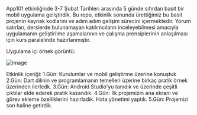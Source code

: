 App101 etkinliğinde 3-7 Şubat Tarihleri arasında 5 günde sıfırdan basit bir mobil uygulama geliştirdik.
Bu repo, etkinlik sonunda ürettiğimiz bu basit projenin kaynak kodlarını ve adım adım gelişim sürecini içermektedir. 
Yorum satırları, derslerde bulunamayan katılımcıların inceleyebilmesi amacıyla uygulamanın geliştirilme aşamalarının ve çalışma 
prensiplerinin anlaşılması için kurs paralelinde hazırlanmıştır.

Uygulama içi örnek görüntü:

![image](https://github.com/user-attachments/assets/c9a5a185-3b81-4e11-90d8-753a3e9717ef)

Etkinlik içeriği:
1.Gün: Kurulumlar ve mobil geliştirme üzerine konuştuk
2.Gün: Dart dilinin ve programlamanın temelleri üzerine birkaç pratik örnek üzerinden ilerledk.
3.Gün: Android Studio'yu tanıdık ve üzerinde çeşitli çıktılar elde ederek pratik kazandık.
4.Gün: İlk projemizin ana ekranı ve görev ekleme özelliklerini hazırladık. Hata yönetimi yaptık.
5.Gün: Projemizi son haline getirdik.

